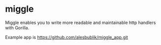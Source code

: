 # miggle

Miggle enables you to write more readable and maintainable http handlers with Gorilla.

Example app is https://github.com/alesbublik/miggle_app.git
